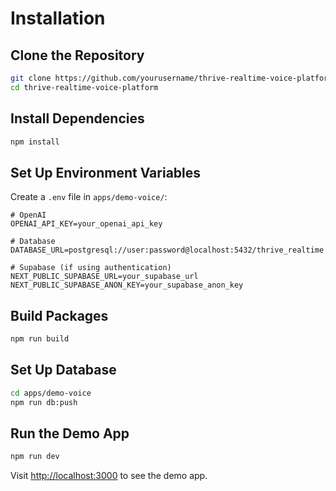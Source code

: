 # Installation

## Clone the Repository

```bash
git clone https://github.com/yourusername/thrive-realtime-voice-platform.git
cd thrive-realtime-voice-platform
```

## Install Dependencies

```bash
npm install
```

## Set Up Environment Variables

Create a `.env` file in `apps/demo-voice/`:

```env
# OpenAI
OPENAI_API_KEY=your_openai_api_key

# Database
DATABASE_URL=postgresql://user:password@localhost:5432/thrive_realtime

# Supabase (if using authentication)
NEXT_PUBLIC_SUPABASE_URL=your_supabase_url
NEXT_PUBLIC_SUPABASE_ANON_KEY=your_supabase_anon_key
```

## Build Packages

```bash
npm run build
```

## Set Up Database

```bash
cd apps/demo-voice
npm run db:push
```

## Run the Demo App

```bash
npm run dev
```

Visit [http://localhost:3000](http://localhost:3000) to see the demo app.
